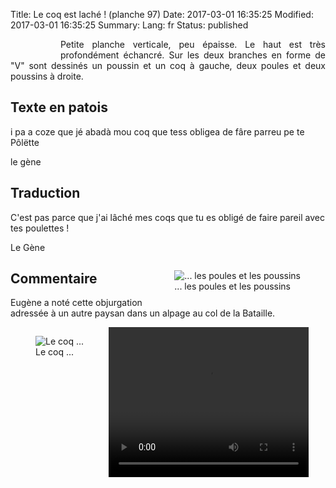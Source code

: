 Title: Le coq est laché ! (planche 97)
Date: 2017-03-01 16:35:25
Modified: 2017-03-01 16:35:25
Summary: 
Lang: fr
Status: published


<figure class="image-block" style="float: left;">
  <img alt="" src="{static}/images/planche_97.png">
  <figcaption style="max-width: 282px"></figcaption>
</figure>
<p style="text-align:justify;">Petite planche verticale, peu épaisse. Le haut est très profondément échancré. Sur les deux branches en forme de "V" sont dessinés un poussin et un coq à gauche, deux poules et deux poussins à droite.</p>

## Texte en patois
i  pa  a  coze  que  jé  abadà  mou  coq  que  tess  obligea  de  fâre  parreu  pe  te  Pôlëtte

le gène

## Traduction
C'est pas parce que j'ai lâché mes coqs que tu es obligé de faire pareil avec tes poulettes !

Le Gène

<figure class="image-block" style="float: right;">
  <img alt="... les poules et les poussins" src="{static}/images/planche_97_dessins.png">
  <figcaption style="max-width: 420px">... les poules et les poussins</figcaption>
</figure>

## Commentaire
Eugène a noté cette objurgation adressée à un autre paysan dans un alpage au col de la Bataille.

<figure class="image-block" style="float: left;">
  <img alt="Le coq ..." src="{static}/images/planche_97_dessin_gauche.png">
  <figcaption style="max-width: 300px">Le coq ...</figcaption>
</figure>







<quote></quote>


<video width="320" height="240" controls>
  <source src="https://d1njpgd0ygatdn.cloudfront.net/video_97.mp4" type="video/mp4">
</video>
